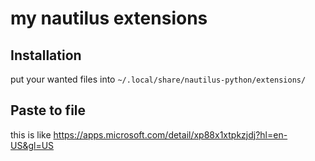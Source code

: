 # my nautilus extensions

## Installation
put your wanted files into `~/.local/share/nautilus-python/extensions/`

## Paste to file
this is like https://apps.microsoft.com/detail/xp88x1xtpkzjdj?hl=en-US&gl=US


